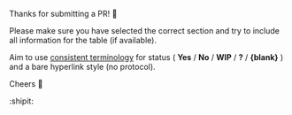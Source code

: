 Thanks for submitting a PR! :clap:

Please make sure you have selected the correct section and try to include all information for the table (if available).

Aim to use [consistent terminology](https://github.com/jpsingleton/ANCLAFS/issues/7) for status ( **Yes** / **No** / **WIP** / **?** / **{blank}** ) and a bare hyperlink style (no protocol).

Cheers :beers:

:shipit:
